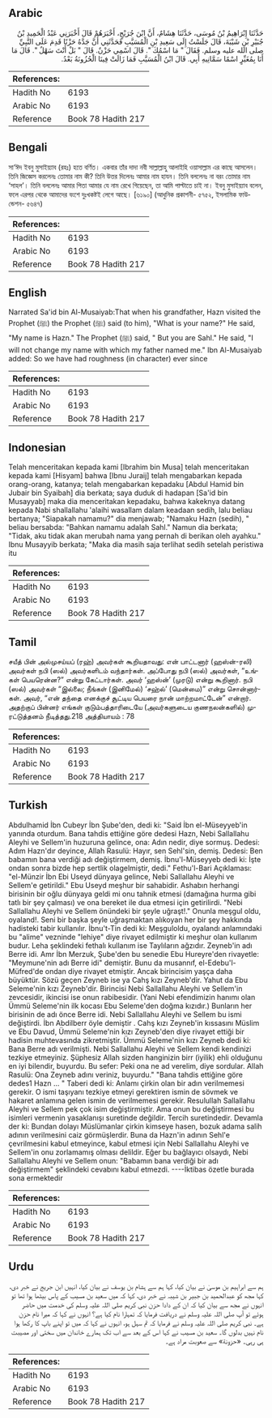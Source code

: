 ## Arabic


<div dir="rtl" lang="ar" style={{fontSize:'larger',backgroundColor:'#f8f9fa',padding:20}}>
حَدَّثَنَا إِبْرَاهِيمُ بْنُ مُوسَى، حَدَّثَنَا هِشَامٌ، أَنَّ ابْنَ جُرَيْجٍ، أَخْبَرَهُمْ قَالَ أَخْبَرَنِي عَبْدُ الْحَمِيدِ بْنُ جُبَيْرِ بْنِ شَيْبَةَ، قَالَ جَلَسْتُ إِلَى سَعِيدِ بْنِ الْمُسَيَّبِ فَحَدَّثَنِي أَنَّ جَدَّهُ حَزْنًا قَدِمَ عَلَى النَّبِيِّ صلى الله عليه وسلم‏.‏ فَقَالَ ‏"‏ مَا اسْمُكَ ‏"‏‏.‏ قَالَ اسْمِي حَزْنٌ‏.‏ قَالَ ‏"‏ بَلْ أَنْتَ سَهْلٌ ‏"‏‏.‏ قَالَ مَا أَنَا بِمُغَيِّرٍ اسْمًا سَمَّانِيهِ أَبِي‏.‏ قَالَ ابْنُ الْمُسَيَّبِ فَمَا زَالَتْ فِينَا الْحُزُونَةُ بَعْدُ‏.‏
</div>
<div style={{backgroundColor:'#f8f9fa',padding:20, marginBottom: 10}}><table> <thead> <tr> <th>References:</th> <th></th> </tr> </thead> <tbody><tr><td>Hadith No</td><td>6193</td></tr><tr><td>Arabic No</td><td>6193</td></tr><tr><td>Reference</td><td>Book 78 Hadith 217</td></tr></tbody></table></div>

## Bengali


<div dir="ltr" lang="bn" style={{fontSize:'larger',backgroundColor:'#f8f9fa',padding:20}}>
সা‘ঈদ ইবনু মুসাইয়্যাব (রহঃ) হতে বর্ণিত। একবার তাঁর দাদা নবী সাল্লাল্লাহু আলাইহি ওয়াসাল্লাম এর কাছে আসলেন। তিনি জিজ্ঞেস করলেনঃ তোমার নাম কী? তিনি উত্তর দিলেনঃ আমার নাম হাযন। তিনি বললেনঃ না বরং তোমার নাম ‘সাহল’। তিনি বললেনঃ আমার পিতা আমার যে নাম রেখে গিয়েছেন, তা আমি পাল্টাতে চাই না। ইবনু মুসাইয়্যাব বলেন, ফলে এরপর থেকে আমাদের বংশে দুঃখকষ্টই লেগে আছে। [৬১৯০] (আধুনিক প্রকাশনী- ৫৭৫২, ইসলামিক ফাউন্ডেশন- ৫৬৪৭)
</div>
<div style={{backgroundColor:'#f8f9fa',padding:20, marginBottom: 10}}><table> <thead> <tr> <th>References:</th> <th></th> </tr> </thead> <tbody><tr><td>Hadith No</td><td>6193</td></tr><tr><td>Arabic No</td><td>6193</td></tr><tr><td>Reference</td><td>Book 78 Hadith 217</td></tr></tbody></table></div>

## English


<div dir="ltr" lang="en" style={{fontSize:'larger',backgroundColor:'#f8f9fa',padding:20}}>
Narrated Sa'id bin Al-Musaiyab:That when his grandfather, Hazn visited the Prophet (ﷺ) the Prophet (ﷺ) said (to him), "What is your name?" He said, "My name is Hazn." The Prophet (ﷺ) said, " But you are Sahl." He said, "I will not change my name with which my father named me." Ibn Al-Musaiyab added: So we have had roughness (in character) ever since
</div>
<div style={{backgroundColor:'#f8f9fa',padding:20, marginBottom: 10}}><table> <thead> <tr> <th>References:</th> <th></th> </tr> </thead> <tbody><tr><td>Hadith No</td><td>6193</td></tr><tr><td>Arabic No</td><td>6193</td></tr><tr><td>Reference</td><td>Book 78 Hadith 217</td></tr></tbody></table></div>

## Indonesian


<div dir="ltr" lang="id" style={{fontSize:'larger',backgroundColor:'#f8f9fa',padding:20}}>
Telah menceritakan kepada kami [Ibrahim bin Musa] telah menceritakan kepada kami [Hisyam] bahwa [Ibnu Juraij] telah mengabarkan kepada orang-orang, katanya; telah mengabarkan kepadaku [Abdul Hamid bin Jubair bin Syaibah] dia berkata; saya duduk di hadapan [Sa'id bin Musayyab] maka dia menceritakan kepadaku, bahwa kakeknya datang kepada Nabi shallallahu 'alaihi wasallam dalam keadaan sedih, lalu beliau bertanya; "Siapakah namamu?" dia menjawab; "Namaku Hazn (sedih), " beliau bersabda: "Bahkan namamu adalah Sahl." Namun dia berkata; "Tidak, aku tidak akan merubah nama yang pernah di berikan oleh ayahku." Ibnu Musayyib berkata; "Maka dia masih saja terlihat sedih setelah peristiwa itu
</div>
<div style={{backgroundColor:'#f8f9fa',padding:20, marginBottom: 10}}><table> <thead> <tr> <th>References:</th> <th></th> </tr> </thead> <tbody><tr><td>Hadith No</td><td>6193</td></tr><tr><td>Arabic No</td><td>6193</td></tr><tr><td>Reference</td><td>Book 78 Hadith 217</td></tr></tbody></table></div>

## Tamil


<div dir="ltr" lang="ta" style={{fontSize:'larger',backgroundColor:'#f8f9fa',padding:20}}>
சயீத் பின் அல்முசய்யப் (ரஹ்) அவர்கள் கூறியதாவது: என் பாட்டனார் (ஹஸ்ன்-ரலி) அவர்கள் நபி (ஸல்) அவர்களிடம் வந்தார்கள். அப்போது நபி (ஸல்) அவர்கள், “உங்கள் பெயரென்ன?” என்று கேட்டார்கள். அவர் ‘ஹஸ்ன்’ (முரடு) என்று கூறினார். நபி (ஸல்) அவர்கள் “இல்லை; நீங்கள் (இனிமேல்) ‘சஹ்ல்’ (மென்மை)” என்று சொன்னார்கள். அவர், “என் தந்தை எனக்குச் சூட்டிய பெயரை நான் மாற்றமாட்டேன்” என்றார். அதற்குப் பின்னர் எங்கள் குடும்பத்தாரிடையே (அவர்களுடைய குணநலன்களில்) முரட்டுத்தனம் நீடித்தது.218 அத்தியாயம் : 78
</div>
<div style={{backgroundColor:'#f8f9fa',padding:20, marginBottom: 10}}><table> <thead> <tr> <th>References:</th> <th></th> </tr> </thead> <tbody><tr><td>Hadith No</td><td>6193</td></tr><tr><td>Arabic No</td><td>6193</td></tr><tr><td>Reference</td><td>Book 78 Hadith 217</td></tr></tbody></table></div>

## Turkish


<div dir="ltr" lang="tr" style={{fontSize:'larger',backgroundColor:'#f8f9fa',padding:20}}>
Abdulhamid İbn Cubeyr İbn Şube'den, dedi ki: "Said İbn el-Müseyyeb'in yanında oturdum. Bana tahdis ettiğine göre dedesi Hazn, Nebi Sallallahu Aleyhi ve Sellem'in huzuruna gelince, ona: Adın nedir, diye sormuş. Dedesi: Adım Hazn'dır deyince, Allah Rasulü: Hayır, sen Sehl'sin, demiş. Dedesi: Ben babamın bana verdiği adı değiştirmem, demiş. İbnu'l-Müseyyeb dedi ki: İşte ondan sonra bizde hep sertlik olagelmiştir, dedi." Fethu'l-Bari Açıklaması: "el-Münzir İbn Ebi Useyd dünyaya gelince, Nebi Sallallahu Aleyhi ve Sellem'e getirildi." Ebu Useyd meşhur bir sahabidir. Ashabın herhangi birisinin bir oğlu dünyaya geldi mi onu tahnik etmesi (damağına hurma gibi tatlı bir şey çalması) ve ona bereket ile dua etmesi için getirilirdi. "Nebi Sallallahu Aleyhi ve Sellem önündeki bir şeyle uğraşt!." Onunla meşgul oldu, oyaland!. Seni bir başka şeyle uğraşmaktan alıkoyan her bir şey hakkında hadisteki tabir kullanılır. İbnu't-Tin dedi ki: Meşguloldu, oyalandı anlamındaki bu "alime" vezninde "lehiye" diye rivayet edilmiştir ki meşhur olan kullanım budur. Leha şeklindeki fethalı kullanım ise Taylıların ağzıdır. Zeyneb'in adı Berre idi. Amr İbn Merzuk, Şube'den bu senedie Ebu Hureyre'den rivayetle: "Meymune'nin adı Berre idi" demiştir. Bunu da musannıf, el-Edebu'l-Müfred'de ondan diye rivayet etmiştir. Ancak birincisim yaşça daha büyüktür. Sözü geçen Zeyneb ise ya Cahş kızı Zeyneb'dir. Yahut da Ebu Seleme'nin kızı Zeyneb'dir. Birincisi Nebi Sallallahu Aleyhi ve Sellem'in zevcesidir, ikincisi ise onun rabibesidir. (Yani Nebi efendimizin hanımı olan Ümmü Seleme'nin ilk kocası Ebu Seleme'den doğma kızıdır.) Bunların her birisinin de adı önce Berre idi. Nebi Sallallahu Aleyhi ve Sellem bu ismi değiştirdi. İbn Abdilberr öyle demiştir . Cahş kızı Zeyneb'in kıssasını Müslim ve Ebu Davud, Ümmü Seleme'nin kızı Zeyneb'den diye rivayet ettiği bir hadisin muhtevasında zikretmiştir. Ümmü Seleme'nin kızı Zeyneb dedi ki: Bana Berre adı verilmişti. Nebi Sallallahu Aleyhi ve Sellem kendi kendinizi tezkiye etmeyiniz. Şüphesiz Allah sizden hanginizin birr (iyilik) ehli olduğunu en iyi bilendir, buyurdu. Bu sefer: Peki ona ne ad verelim, diye sordular. Allah Rasulü: Ona Zeyneb adını veriniz, buyurdu." "Bana tahdis ettiğine göre dedes1 Hazn ... " Taberi dedi ki: Anlamı çirkin olan bir adın verilmemesi gerekir. O ismi taşıyanı tezkiye etmeyi gerektiren ismin de sövmek ve hakaret anlamına gelen ismin de verilmemesi gerekir. Resulullah Sallallahu Aleyhi ve Sellem pek çok isim değiştirmiştir. Ama onun bu değiştirmesi bu isimleri vermenin yasaklanışı suretinde değildir. Tercih suretindedir. Devamla der ki: Bundan dolayı Müslümanlar çirkin kimseye hasen, bozuk adama salih adının verilmesini caiz görmüşlerdir. Buna da Hazn'in adının Sehl'e çevrilmesini kabul etmeyince, kabul etmesi için Nebi Sallallahu Aleyhi ve Sellem'in onu zorlamamış olması delildir. Eğer bu bağlayıcı olsaydı, Nebi Sallallahu Aleyhi ve Sellem onun: "Babamın bana verdiği bir adı değiştirmem" şeklindeki cevabını kabul etmezdi. ----İktibas özetle burada sona ermektedir
</div>
<div style={{backgroundColor:'#f8f9fa',padding:20, marginBottom: 10}}><table> <thead> <tr> <th>References:</th> <th></th> </tr> </thead> <tbody><tr><td>Hadith No</td><td>6193</td></tr><tr><td>Arabic No</td><td>6193</td></tr><tr><td>Reference</td><td>Book 78 Hadith 217</td></tr></tbody></table></div>

## Urdu


<div dir="rtl" lang="ur" style={{fontSize:'larger',backgroundColor:'#f8f9fa',padding:20}}>
ہم سے ابراہیم بن موسیٰ نے بیان کیا، کہا ہم سے ہشام بن یوسف نے بیان کیا، انہیں ابن جریج نے خبر دی، کہا مجھ کو عبدالحمید بن جبیر بن شیبہ نے خبر دی، کہا کہ میں سعید بن مسیب کے پاس بیٹھا ہوا تھا تو انہوں نے مجھ سے بیان کیا کہ ان کے دادا حزن نبی کریم صلی اللہ علیہ وسلم کی خدمت میں حاضر ہوئے تو آپ صلی اللہ علیہ وسلم نے دریافت فرمایا کہ تمہارا نام کیا ہے؟ انہوں نے کہا کہ میرا نام حزن ہے۔ نبی کریم صلی اللہ علیہ وسلم نے فرمایا کہ تم سہل ہو، انہوں نے کہا کہ میں تو اپنے باپ کا رکھا ہوا نام نہیں بدلوں گا۔ سعید بن مسیب نے کہا اس کے بعد سے اب تک ہمارے خاندان میں سختی اور مصیبت ہی رہی۔ «حزونة» سے صعوبت مراد ہے۔
</div>
<div style={{backgroundColor:'#f8f9fa',padding:20, marginBottom: 10}}><table> <thead> <tr> <th>References:</th> <th></th> </tr> </thead> <tbody><tr><td>Hadith No</td><td>6193</td></tr><tr><td>Arabic No</td><td>6193</td></tr><tr><td>Reference</td><td>Book 78 Hadith 217</td></tr></tbody></table></div>